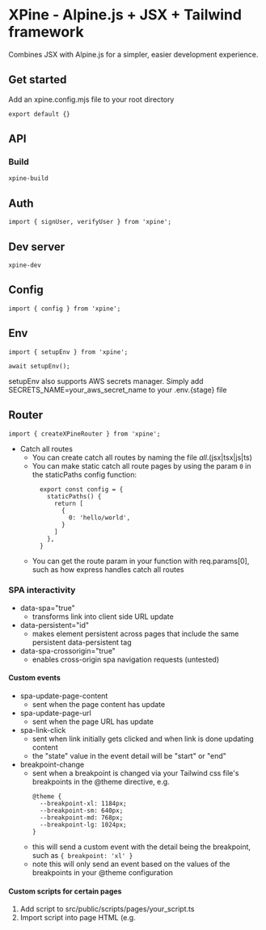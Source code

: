 # XPine - Alpine.js + JSX + Tailwind framework

Combines JSX with Alpine.js for a simpler, easier development experience.

## Get started

Add an xpine.config.mjs file to your root directory

```
export default {}
```

## API

### Build

`xpine-build`

## Auth

`import { signUser, verifyUser } from 'xpine';`

## Dev server

`xpine-dev`

## Config

`import { config } from 'xpine';`

## Env

```
import { setupEnv } from 'xpine';

await setupEnv();

```

setupEnv also supports AWS secrets manager. Simply add SECRETS_NAME=your_aws_secret_name to your .env.{stage} file

## Router

`import { createXPineRouter } from 'xpine';`

- Catch all routes
  - You can create catch all routes by naming the file _all_.(jsx|tsx|js|ts)
  - You can make static catch all route pages by using the param `0` in the staticPaths config function:
    ```
      export const config = {
        staticPaths() {
          return [
            {
              0: 'hello/world',
            }
          ]
        },
      }
    ```
  - You can get the route param in your function with req.params[0], such as how express handles catch all routes


### SPA interactivity

- data-spa="true"
  - transforms link into client side URL update
- data-persistent="id"
  - makes element persistent across pages that include the same persistent data-persistent tag
- data-spa-crossorigin="true"
  - enables cross-origin spa navigation requests (untested)

#### Custom events
  - spa-update-page-content
    - sent when the page content has update
  - spa-update-page-url
    - sent when the page URL has update
  - spa-link-click
    - sent when link initially gets clicked and when link is done updating content
    - the "state" value in the event detail will be "start" or "end"
  - breakpoint-change
    - sent when a breakpoint is changed via your Tailwind css file's breakpoints in the @theme directive, e.g.
      ```
      @theme {
        --breakpoint-xl: 1184px;
        --breakpoint-sm: 640px;
        --breakpoint-md: 768px;
        --breakpoint-lg: 1024px;
      }
      ```
    - this will send a custom event with the detail being the breakpoint, such as `{ breakpoint: 'xl' }`
    - note this will only send an event based on the values of the breakpoints in your @theme configuration

#### Custom scripts for certain pages

1. Add script to src/public/scripts/pages/your_script.ts
2. Import script into page HTML (e.g. <script src="/scripts/pages/your_script.ts">)
3. To unload event listeners, use `window.addEventListener('spa-update-page-url', () => { remove event listeners here})` in the code